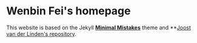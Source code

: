 # Wenbin Fei's homepage

This website is based on the Jekyll **[Minimal Mistakes](http://mmistakes.github.io/minimal-mistakes)** theme and **[Joost van der Linden's repository](https://github.com/joosthvanderlinden/joosthvanderlinden.github.io).
